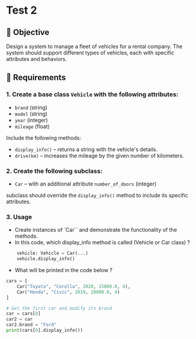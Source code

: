 # Test 2

## 🧪 Objective

Design a system to manage a fleet of vehicles for a rental company. The system should support different types of vehicles, each with specific attributes and behaviors.

## 📌 Requirements

### 1. Create a base class `Vehicle` with the following attributes:
- `brand` (string)
- `model` (string)
- `year` (integer)
- `mileage` (float)

Include the following methods:
- `display_info()` – returns a string with the vehicle's details.
- `drive(km)` – increases the mileage by the given number of kilometers.

### 2. Create the following subclass:
- `Car` – with an additional attribute `number_of_doors` (integer)

subclass should override the `display_info()` method to include its specific attributes.


### 3. Usage

- Create instances of `Car`` and demonstrate the functionality of the methods.
- In this code, which display_info method is called (Vehicle or Car class) ?
```python
    vehicle: Vehicle = Car(...)
    vehicle.display_info()
```
- What will be printed in the code below ?
```python
cars = [
    Car("Toyota", "Corolla", 2020, 15000.0, 4),
    Car("Honda", "Civic", 2019, 20000.0, 4)
]

# Get the first car and modify its brand
car = cars[0]
car2 = car
car2.brand = "Ford"
print(cars[0].display_info())


